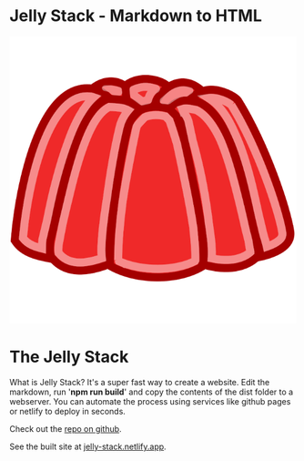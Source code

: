 # Jelly Stack - Markdown to HTML

![Jelly](https://raw.githubusercontent.com/mullaney/jelly-stack/main/assets/images/jelly-sml.png)

# The Jelly Stack

What is Jelly Stack? It's a super fast way to create a website. Edit the markdown, run '**npm run build**' and copy the contents of the dist folder to a webserver. You can automate the process using services like github pages or netlify to deploy in seconds.

Check out the [repo on github](https://github.com/mullaney/jelly-stack).

See the built site at [jelly-stack.netlify.app](https://jelly-stack.netlify.app/).
